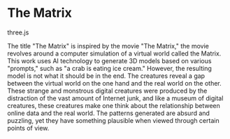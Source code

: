 # The Matrix
three.js

The title "The Matrix" is inspired by the movie "The Matrix," the movie revolves around a computer simulation of a virtual world called the Matrix. This work uses AI technology to generate 3D models based on various "prompts," such as "a crab is eating ice cream." However, the resulting model is not what it should be in the end. The creatures reveal a gap between the virtual world on the one hand and the real world on the other. These strange and monstrous digital creatures were produced by the distraction of the vast amount of Internet junk, and like a museum of digital creatures, these creatures make one think about the relationship between online data and the real world. The patterns generated are absurd and puzzling, yet they have something plausible when viewed through certain points of view.
